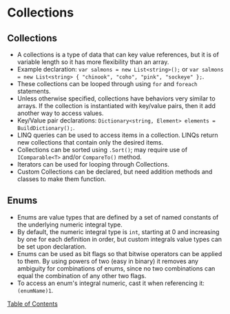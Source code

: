 # Collections

## Collections
- A collections is a type of data that can key value references, but it is of variable length so it has more flexibility than an array.
- Example declaration: ```var salmons = new List<string>();``` or ```var salmons = new List<string> { "chinook", "coho", "pink", "sockeye" };```.
- These collections can be looped through using ```for``` and ```foreach``` statements.
- Unless otherwise specified, collections have behaviors very similar to arrays. If the collection is instantiated with key/value pairs, then it add another way to access values.
- Key/Value pair declarations: ```Dictionary<string, Element> elements = BuildDictionary();```.
- LINQ queries can be used to access items in a collection. LINQs return new collections that contain only the desired items.
- Collections can be sorted using ```.Sort()```; may require use of ```IComparable<T>``` and/or ```CompareTo()``` method.
- Iterators can be used for looping through Collections.
- Custom Collections can be declared, but need addition methods and classes to make them function.

## Enums
- Enums are value types that are defined by a set of named constants of the underlying numeric integral type.
- By default, the numeric integral type is ```int```, starting at 0 and increasing by one for each definition in order, but custom integrals value types can be set upon declaration.
- Enums can be used as bit flags so that bitwise operators can be applied to them. By using powers of two (easy in binary) it removes any ambiguity for combinations of enums, since no two combinations can equal the combination of any other two flags.
- To access an enum's integral numeric, cast it when referencing it: ```(enumName)1```.



[Table of Contents](../README.md)
